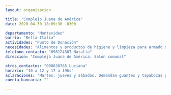 ```yaml
---
layout: organizacion

title: "Complejo Juana de América"
date: 2020-04-30 18:09:30 -0300

departamento: "Montevideo"
barrio: "Bella Italia"
actividades: "Punto de Donación"
necesidades: "Alimentos y productos de higiene y limpieza para armado de canastas"
telefono_contacto: "098124387 Natalia"
direccion: "Complejo Juana de América. Salón comunal"

otros_contactos: "098638765 Luciana"
horario: "10 a 12 y 17 a 19hs"
aclaraciones: "Martes, jueves y sábados. Demandan guantes y tapabocas para voluntarios/as. (Arroz y fideos tienen mucho)"
cuenta_bancaria: ""

---
```

